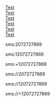 <a href="sms:2072727869" >Test</a> 
<br>
<a href="sms:12072727869" >Test</a>
<br>
<a href="sms:+12072727869" >Test</a>
<br>
<a href="sms://2072727869" >Test</a>
<br>
<a href="sms://12072727869" >Test</a>
<br>
<a href="sms://+12072727869" >Test</a>
<br>

sms:2072727869

sms:12072727869

sms:+12072727869

sms://2072727869

sms://12072727869

sms://+12072727869